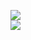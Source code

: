[![](https://img.shields.io/badge/Made%20With-Github%20Spray-lightgrey.svg?style=for-the-badge&logo=github)](https://github.com/Annihil/github-spray#1065)  
[![](https://i.imgur.com/2DrTn0Z.gif)](https://github.com/Annihil/github-spray)